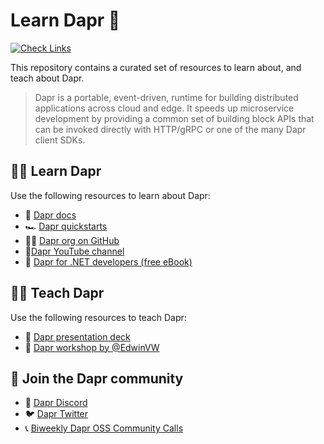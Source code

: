 # Learn Dapr 🎩

[![Check Links](https://github.com/diagrid-labs/learn-dapr/actions/workflows/links.yml/badge.svg)](https://github.com/diagrid-labs/learn-dapr/actions/workflows/links.yml)

This repository contains a curated set of resources to learn about, and teach about Dapr.

> Dapr is a portable, event-driven, runtime for building distributed applications across cloud and edge. It speeds up microservice development by providing a common set of building block APIs that can be invoked directly with HTTP/gRPC or one of the many Dapr client SDKs.

## 🧑‍🎓 Learn Dapr

Use the following resources to learn about Dapr:

- 📖 [Dapr docs](https://docs.dapr.io/)
- 🏎️ [Dapr quickstarts](https://docs.dapr.io/getting-started/quickstarts/)
- 🧑‍💻 [Dapr org on GitHub](https://github.com/dapr)
- 🎥[Dapr YouTube channel](http://bit.ly/dapr-youtube)
- 📘 [Dapr for .NET developers (free eBook)](https://learn.microsoft.com/en-us/dotnet/architecture/dapr-for-net-developers/getting-started)

## 🧑‍🏫 Teach Dapr

Use the following resources to teach Dapr:

- 📢 [Dapr presentation deck](https://docs.dapr.io/contributing/presentations/)
- 🚦 [Dapr workshop by @EdwinVW](https://github.com/EdwinVW/dapr-workshop)

## 🤗 Join the Dapr community

- 💬 [Dapr Discord](http://bit.ly/dapr-discord)
- 🐦 [Dapr Twitter](https://twitter.com/daprdev)
- 📞 [Biweekly Dapr OSS Community Calls](https://github.com/dapr/community#community-meetings)

